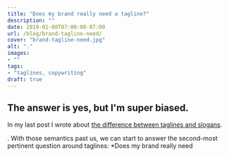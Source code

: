 ```yaml
---
title: "Does my brand really need a tagline?"
description: ""
date: 2019-01-08T07:00:00-07:00
url: /blog/brand-tagline-need/
cover: "brand-tagline-need.jpg"
alt: "."
images:
- ""
tags:
- "taglines, copywriting"
draft: true
---
```


## The answer is yes, but I'm super biased.

In my last post I wrote about [the difference between taglines and slogans](https://nurse.media/blog/taglines-slogans/).



. With those semantics past us, we can start to answer the second-most pertinent question around taglines: *Does my brand really need
